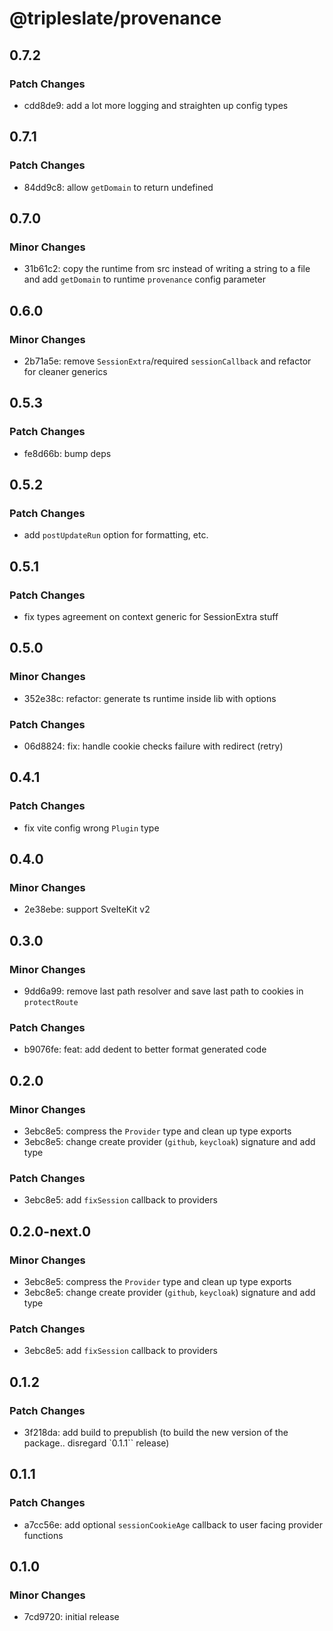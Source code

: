 # @tripleslate/provenance

## 0.7.2

### Patch Changes

- cdd8de9: add a lot more logging and straighten up config types

## 0.7.1

### Patch Changes

- 84dd9c8: allow `getDomain` to return undefined

## 0.7.0

### Minor Changes

- 31b61c2: copy the runtime from src instead of writing a string to a file and add `getDomain` to runtime `provenance` config parameter

## 0.6.0

### Minor Changes

- 2b71a5e: remove `SessionExtra`/required `sessionCallback` and refactor for cleaner generics

## 0.5.3

### Patch Changes

- fe8d66b: bump deps

## 0.5.2

### Patch Changes

- add `postUpdateRun` option for formatting, etc.

## 0.5.1

### Patch Changes

- fix types agreement on context generic for SessionExtra stuff

## 0.5.0

### Minor Changes

- 352e38c: refactor: generate ts runtime inside lib with options

### Patch Changes

- 06d8824: fix: handle cookie checks failure with redirect (retry)

## 0.4.1

### Patch Changes

- fix vite config wrong `Plugin` type

## 0.4.0

### Minor Changes

- 2e38ebe: support SvelteKit v2

## 0.3.0

### Minor Changes

- 9dd6a99: remove last path resolver and save last path to cookies in `protectRoute`

### Patch Changes

- b9076fe: feat: add dedent to better format generated code

## 0.2.0

### Minor Changes

- 3ebc8e5: compress the `Provider` type and clean up type exports
- 3ebc8e5: change create provider (`github`, `keycloak`) signature and add type

### Patch Changes

- 3ebc8e5: add `fixSession` callback to providers

## 0.2.0-next.0

### Minor Changes

- 3ebc8e5: compress the `Provider` type and clean up type exports
- 3ebc8e5: change create provider (`github`, `keycloak`) signature and add type

### Patch Changes

- 3ebc8e5: add `fixSession` callback to providers

## 0.1.2

### Patch Changes

- 3f218da: add build to prepublish (to build the new version of the package.. disregard `0.1.1`` release)

## 0.1.1

### Patch Changes

- a7cc56e: add optional `sessionCookieAge` callback to user facing provider functions

## 0.1.0

### Minor Changes

- 7cd9720: initial release
